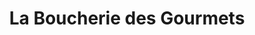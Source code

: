 ---
title: "La Boucherie des Gourmets"
url: /kaysersberg-vignoble/la-boucherie-des-gourmets/
shop: Metzgerei
---